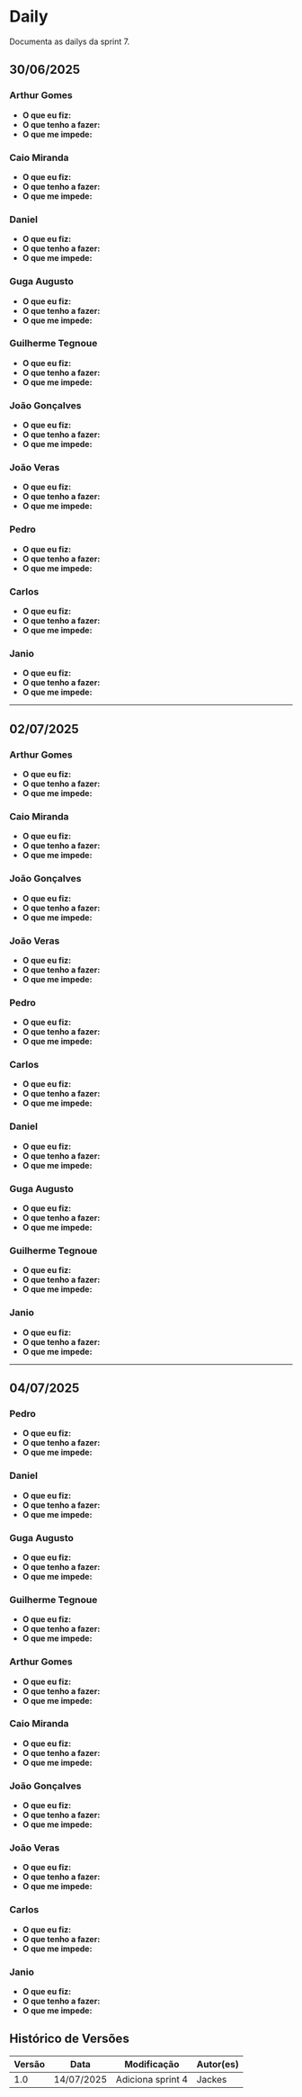 # Daily

Documenta as dailys da sprint 7.

## 30/06/2025

### Arthur Gomes

* **O que eu fiz:** 
* **O que tenho a fazer:** 
* **O que me impede:** 

### Caio Miranda

* **O que eu fiz:** 
* **O que tenho a fazer:** 
* **O que me impede:** 

### Daniel

* **O que eu fiz:** 
* **O que tenho a fazer:** 
* **O que me impede:** 

### Guga Augusto

* **O que eu fiz:** 
* **O que tenho a fazer:** 
* **O que me impede:** 

### Guilherme Tegnoue

* **O que eu fiz:** 
* **O que tenho a fazer:** 
* **O que me impede:** 

### João Gonçalves

* **O que eu fiz:** 
* **O que tenho a fazer:** 
* **O que me impede:** 

### João Veras

* **O que eu fiz:** 
* **O que tenho a fazer:**
* **O que me impede:** 

### Pedro

* **O que eu fiz:** 
* **O que tenho a fazer:** 
* **O que me impede:** 

### Carlos

* **O que eu fiz:** 
* **O que tenho a fazer:** 
* **O que me impede:** 

### Janio

* **O que eu fiz:** 
* **O que tenho a fazer:** 
* **O que me impede:** 

---

## 02/07/2025

### Arthur Gomes

* **O que eu fiz:** 
* **O que tenho a fazer:** 
* **O que me impede:** 

### Caio Miranda

* **O que eu fiz:** 
* **O que tenho a fazer:** 
* **O que me impede:** 

### João Gonçalves

* **O que eu fiz:** 
* **O que tenho a fazer:** 
* **O que me impede:** 

### João Veras

* **O que eu fiz:** 
* **O que tenho a fazer:** 
* **O que me impede:** 

### Pedro

* **O que eu fiz:** 
* **O que tenho a fazer:** 
* **O que me impede:** 

### Carlos

* **O que eu fiz:** 
* **O que tenho a fazer:** 
* **O que me impede:** 

### Daniel

* **O que eu fiz:** 
* **O que tenho a fazer:** 
* **O que me impede:** 

### Guga Augusto

* **O que eu fiz:** 
* **O que tenho a fazer:** 
* **O que me impede:** 

### Guilherme Tegnoue

* **O que eu fiz:** 
* **O que tenho a fazer:**
* **O que me impede:** 

### Janio

* **O que eu fiz:** 
* **O que tenho a fazer:** 
* **O que me impede:** 

---

## 04/07/2025

### Pedro

* **O que eu fiz:** 
* **O que tenho a fazer:**
* **O que me impede:** 

### Daniel

* **O que eu fiz:** 
* **O que tenho a fazer:** 
* **O que me impede:** 

### Guga Augusto

* **O que eu fiz:** 
* **O que tenho a fazer:** 
* **O que me impede:** 

### Guilherme Tegnoue

* **O que eu fiz:** 
* **O que tenho a fazer:** 
* **O que me impede:** 

### Arthur Gomes

* **O que eu fiz:** 
* **O que tenho a fazer:** 
* **O que me impede:** 

### Caio Miranda

* **O que eu fiz:** 
* **O que tenho a fazer:** 
* **O que me impede:** 

### João Gonçalves

* **O que eu fiz:** 
* **O que tenho a fazer:**
* **O que me impede:** 

### João Veras

* **O que eu fiz:** 
* **O que tenho a fazer:** 
* **O que me impede:** 

### Carlos

* **O que eu fiz:** 
* **O que tenho a fazer:** 
* **O que me impede:** 

### Janio

* **O que eu fiz:** 
* **O que tenho a fazer:** 
* **O que me impede:** 

## Histórico de Versões

| Versão | Data       | Modificação       | Autor(es) |
| ------ | ---------- | ----------------- | --------- |
| 1.0    | 14/07/2025 | Adiciona sprint 4 |  Jackes   |
